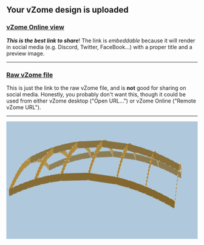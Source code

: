 ## Your vZome design is uploaded

### [vZome Online view][embed]

***This is the best link to share***!  The link is *embeddable* because it will render in social media (e.g. Discord, Twitter, FaceBook...) with a proper title and a preview image.

---

### [Raw vZome file][raw]

This is just the link to the raw vZome file, and is **not** good for
sharing on social media.
Honestly, you probably don't want this, though it could be used from either
vZome desktop ("Open URL...") or vZome Online ("Remote vZome URL").

---

![Image](<Elliptical-Hyperboloid-Frame-2.png>)


[embed]: <https://vzome.com/app/embed.py?url=https://raw.githubusercontent.com/John-Kostick/vzome-sharing/main/2021/07/23/07-41-57-Elliptical-Hyperboloid-Frame-2/Elliptical-Hyperboloid-Frame-2.vZome>
[raw]: <https://raw.githubusercontent.com/John-Kostick/vzome-sharing/main/2021/07/23/07-41-57-Elliptical-Hyperboloid-Frame-2/Elliptical-Hyperboloid-Frame-2.vZome>
